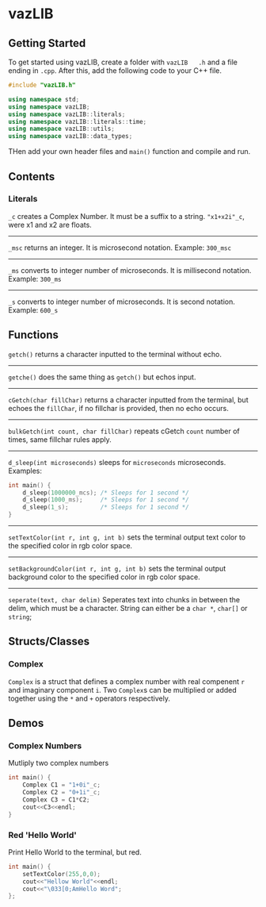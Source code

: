 # vazLIB
## Getting Started
To get started using vazLIB, create a folder with `vazLIB	.h` and a file ending in `.cpp`. After this, add the following code to your C++ file.
```cpp
#include "vazLIB.h"

using namespace std;
using namespace vazLIB;
using namespace vazLIB::literals;
using namespace vazLIB::literals::time;
using namespace vazLIB::utils;
using namespace vazLIB::data_types;
```
THen add your own header files and `main()` function and compile and run.

## Contents
### Literals
`_c` creates a Complex Number. It must be a suffix to a string. `"x1+x2i"_c`, were x1 and x2 are floats.
___
`_msc` returns an integer. It is microsecond notation. Example: `300_msc`
___
`_ms` converts to integer number of microseconds. It is millisecond notation. Example: `300_ms`
___
`_s` converts to integer number of microseconds. It is second notation. Example: `600_s`

## Functions
`getch()` returns a character inputted to the terminal without echo.  
___
`getche()` does the same thing as `getch()` but echos input.
___
`cGetch(char fillChar)` returns a character inputted from the terminal, but echoes the `fillChar`, if no fillchar is provided, then no echo occurs.
___
`bulkGetch(int count, char fillChar)` repeats cGetch `count` number of times, same fillchar rules apply.
___
`d_sleep(int microseconds)` sleeps for `microseconds` microseconds. Examples: 
```c++
int main() {
	d_sleep(1000000_mcs); /* Sleeps for 1 second */	
	d_sleep(1000_ms);     /* Sleeps for 1 second */
	d_sleep(1_s);         /* Sleeps for 1 second */
}
```
___
`setTextColor(int r, int g, int b)` sets the terminal output text color to the specified color in rgb color space.
___
`setBackgroundColor(int r, int g, int b)` sets the terminal output background color to the specified color in rgb color space.
___
`seperate(text, char delim)` Seperates text into chunks in between the delim, which must be a character. String can either be a `char *`, `char[]` or `string`;
## Structs/Classes
### Complex
`Complex` is a struct that defines a complex number with real compenent `r` and imaginary component `i`.
Two `Complex`s can be multiplied or added together using the `*` and `+` operators respectively.

## Demos

### Complex Numbers
Mutliply two complex numbers
```c++
int main() {
	Complex C1 = "1+0i"_c;
	Complex C2 = "0+1i"_c;
	Complex C3 = C1*C2;
	cout<<C3<<endl;
}
```
### Red 'Hello World'
Print Hello World to the terminal, but red.
```c++
int main() {
	setTextColor(255,0,0);
	cout<<"Hellow World"<<endl;
	cout<<"\033[0;AmHello Word";
};
```
